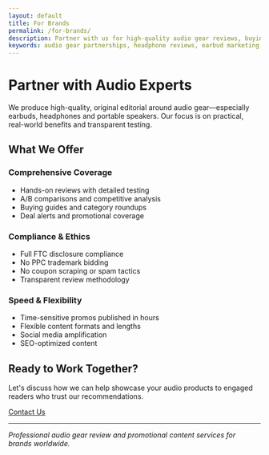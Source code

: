 ```yaml
---
layout: default
title: For Brands
permalink: /for-brands/
description: Partner with us for high-quality audio gear reviews, buying guides, and promotional coverage. Fast turnaround, FTC compliant.
keywords: audio gear partnerships, headphone reviews, earbud marketing, audio brand collaboration
---
```


# Partner with Audio Experts

We produce high-quality, original editorial around audio gear—especially earbuds, headphones and portable speakers. Our focus is on practical, real-world benefits and transparent testing.

## What We Offer

### Comprehensive Coverage
- Hands-on reviews with detailed testing
- A/B comparisons and competitive analysis
- Buying guides and category roundups
- Deal alerts and promotional coverage

### Compliance & Ethics
- Full FTC disclosure compliance
- No PPC trademark bidding
- No coupon scraping or spam tactics
- Transparent review methodology

### Speed & Flexibility
- Time-sensitive promos published in hours
- Flexible content formats and lengths
- Social media amplification
- SEO-optimized content

## Ready to Work Together?

Let's discuss how we can help showcase your audio products to engaged readers who trust our recommendations.

<a href="{{ '/contact/' | relative_url }}" class="btn">Contact Us</a>

---

*Professional audio gear review and promotional content services for brands worldwide.*
